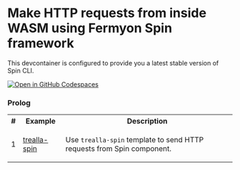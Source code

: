 # Make HTTP requests from inside WASM using Fermyon Spin framework

This devcontainer is configured to provide you a latest stable version of Spin CLI.

[![Open in GitHub Codespaces](https://github.com/codespaces/badge.svg)](https://codespaces.new/wasm-outbound-http-examples/spin)

### Prolog

<table>
<tr>
<th>#</th>
<th>Example</th>
<th>Description</th>
</tr>
<tr>
<td>1</td>
<td>

[trealla-spin](trealla-spin/README.md)

</td>
<td>

Use `trealla-spin` template to send HTTP requests from Spin component.

</td>
</tr>
</table>
